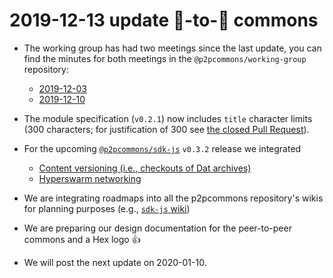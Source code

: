 # 2019-12-13 update 🍐-to-🍐 commons

+ The working group has had two meetings since the last update, you can find the minutes for both meetings in the `@p2pcommons/working-group` repository:
  + [2019-12-03](https://github.com/p2pcommons/working-group/blob/master/20191203.md)
  + [2019-12-10](https://github.com/p2pcommons/working-group/blob/master/20191210.md)

+ The module specification (`v0.2.1`) now includes `title` character limits (300 characters; for justification of 300 see [the closed Pull Request](https://github.com/p2pcommons/specs/pull/20)).

+ For the upcoming [`@p2pcommons/sdk-js`](https://github.com/p2pcommons/sdk-js) `v0.3.2` release we integrated
  + [Content versioning (i.e., checkouts of Dat archives)](https://github.com/p2pcommons/sdk-js/pull/53)
  + [Hyperswarm networking](https://github.com/p2pcommons/sdk-js/pull/51)

+ We are integrating roadmaps into all the p2pcommons repository's wikis for planning purposes (e.g., [`sdk-js` wiki](https://github.com/p2pcommons/sdk-js/wiki/Roadmap))

+ We are preparing our design documentation for the peer-to-peer commons and a Hex logo :+1:

+ We will post the next update on 2020-01-10.